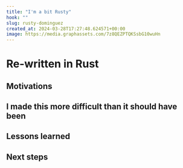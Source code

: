 ```yaml
---
title: "I'm a bit Rusty"
hook: ""
slug: rusty-dominguez
created_at: 2024-03-28T17:27:48.624571+00:00
image: https://media.graphassets.com/7z8QEZPTQKSsbG10wuHn
---
```


# Re-written in Rust

## Motivations

## I made this more difficult than it should have been

## Lessons learned

## Next steps
